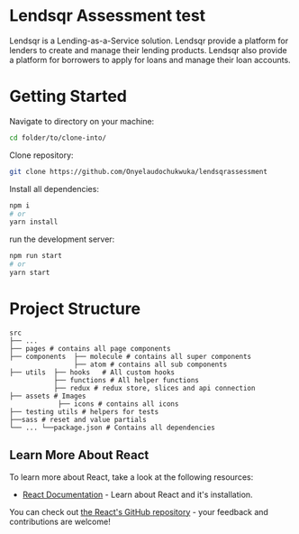 # Lendsqr Assessment test

Lendsqr is a Lending-as-a-Service solution. Lendsqr provide a platform for lenders to create and manage their lending products. Lendsqr also provide a platform for borrowers to apply for loans and manage their loan accounts.

# Getting Started

Navigate to directory on your machine:

```bash
cd folder/to/clone-into/
```

Clone repository:

```bash
git clone https://github.com/Onyelaudochukwuka/lendsqrassessment
```

Install all dependencies:

```bash
npm i
# or
yarn install
```

run the development server:

```bash
npm run start
# or
yarn start
```

# Project Structure
    
    src
    ├── ...
    ├── pages # contains all page components
    ├── components  ├── molecule # contains all super components
                    ├── atom # contains all sub components
    ├── utils  ├── hooks   # All custom hooks
               ├── functions # All helper functions
               ├── redux # redux store, slices and api connection
    ├── assets # Images
                ├── icons # contains all icons
    ├── testing utils # helpers for tests
    ├──sass # reset and value partials
    └── ... └──package.json # Contains all dependencies

## Learn More About React

To learn more about React, take a look at the following resources:

- [React Documentation](https://reactjs.org/docs/getting-started.html) - Learn about React and it's installation.


You can check out [the React's GitHub repository](https://github.com/facebook/react/) - your feedback and contributions are welcome!




